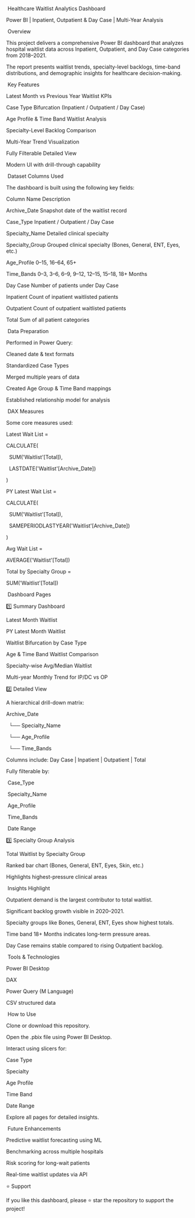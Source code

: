 &nbsp;Healthcare Waitlist Analytics Dashboard

Power BI | Inpatient, Outpatient \& Day Case | Multi-Year Analysis

&nbsp;Overview



This project delivers a comprehensive Power BI dashboard that analyzes hospital waitlist data across Inpatient, Outpatient, and Day Case categories from 2018–2021.

The report presents waitlist trends, specialty-level backlogs, time-band distributions, and demographic insights for healthcare decision-making.



&nbsp;Key Features



Latest Month vs Previous Year Waitlist KPIs

Case Type Bifurcation (Inpatient / Outpatient / Day Case)

Age Profile \& Time Band Waitlist Analysis

Specialty-Level Backlog Comparison

Multi-Year Trend Visualization

Fully Filterable Detailed View

Modern UI with drill-through capability



&nbsp;Dataset Columns Used



The dashboard is built using the following key fields:



Column Name	Description

Archive\_Date	Snapshot date of the waitlist record

Case\_Type	Inpatient / Outpatient / Day Case

Specialty\_Name	Detailed clinical specialty

Specialty\_Group	Grouped clinical specialty (Bones, General, ENT, Eyes, etc.)

Age\_Profile	0–15, 16–64, 65+

Time\_Bands	0–3, 3–6, 6–9, 9–12, 12–15, 15–18, 18+ Months

Day Case	Number of patients under Day Case

Inpatient	Count of inpatient waitlisted patients

Outpatient	Count of outpatient waitlisted patients

Total	Sum of all patient categories

&nbsp;Data Preparation



Performed in Power Query:



Cleaned date \& text formats



Standardized Case Types



Merged multiple years of data



Created Age Group \& Time Band mappings



Established relationship model for analysis



&nbsp;DAX Measures



Some core measures used:



Latest Wait List =

CALCULATE(

&nbsp;   SUM('Waitlist'\[Total]),

&nbsp;   LASTDATE('Waitlist'\[Archive\_Date])

)



PY Latest Wait List =

CALCULATE(

&nbsp;   SUM('Waitlist'\[Total]),

&nbsp;   SAMEPERIODLASTYEAR('Waitlist'\[Archive\_Date])

)



Avg Wait List =

AVERAGE('Waitlist'\[Total])



Total by Specialty Group =

SUM('Waitlist'\[Total])



&nbsp;Dashboard Pages

1️⃣ Summary Dashboard



Latest Month Waitlist



PY Latest Month Waitlist



Waitlist Bifurcation by Case Type



Age \& Time Band Waitlist Comparison



Specialty-wise Avg/Median Waitlist



Multi-year Monthly Trend for IP/DC vs OP



2️⃣ Detailed View



A hierarchical drill-down matrix:



Archive\_Date  

&nbsp;  └── Specialty\_Name  

&nbsp;        └── Age\_Profile  

&nbsp;              └── Time\_Bands  





Columns include: Day Case | Inpatient | Outpatient | Total



Fully filterable by:

&nbsp;Case\_Type

&nbsp;Specialty\_Name

&nbsp;Age\_Profile

&nbsp;Time\_Bands

&nbsp;Date Range



3️⃣ Specialty Group Analysis



Total Waitlist by Specialty Group



Ranked bar chart (Bones, General, ENT, Eyes, Skin, etc.)



Highlights highest-pressure clinical areas



&nbsp;Insights Highlight



Outpatient demand is the largest contributor to total waitlist.



Significant backlog growth visible in 2020–2021.



Specialty groups like Bones, General, ENT, Eyes show highest totals.



Time band 18+ Months indicates long-term pressure areas.



Day Case remains stable compared to rising Outpatient backlog.



&nbsp;Tools \& Technologies



Power BI Desktop



DAX



Power Query (M Language)



CSV structured data



&nbsp;How to Use



Clone or download this repository.



Open the .pbix file using Power BI Desktop.



Interact using slicers for:



Case Type



Specialty



Age Profile



Time Band



Date Range



Explore all pages for detailed insights.



&nbsp;Future Enhancements



Predictive waitlist forecasting using ML



Benchmarking across multiple hospitals



Risk scoring for long-wait patients



Real-time waitlist updates via API



⭐ Support



If you like this dashboard, please ⭐ star the repository to support the project!

